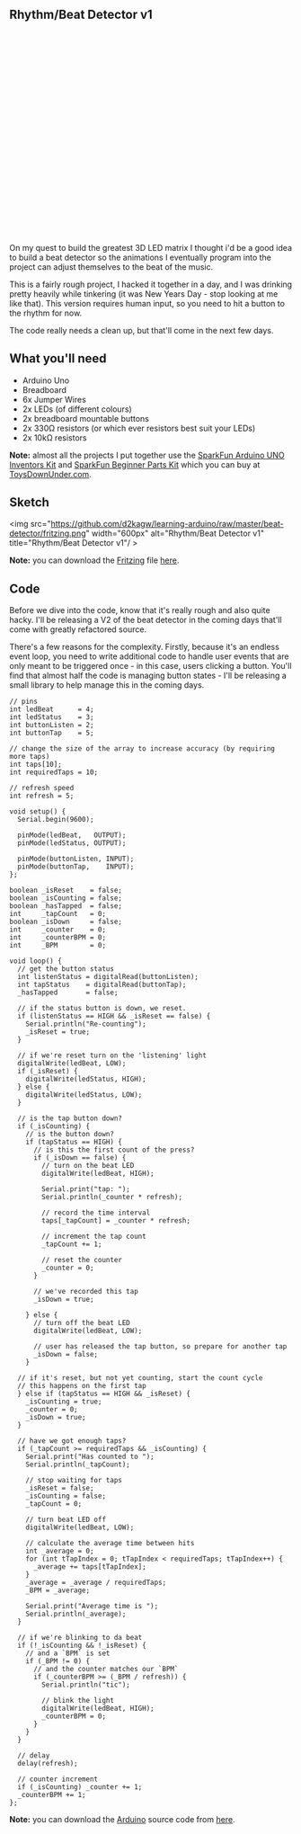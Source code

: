 ## Rhythm/Beat Detector v1

<object width="600" height="362"><param name="movie" value="http://www.youtube.com/v/kFgMoDdVyFo?hl=en&fs=1&hd=1"></param><param name="allowFullScreen" value="true"></param><param name="allowscriptaccess" value="always"></param><embed src="http://www.youtube.com/v/kFgMoDdVyFo?hl=en&fs=1&hd=1" type="application/x-shockwave-flash" allowscriptaccess="always" allowfullscreen="true" width="600" height="362"></embed></object>

On my quest to build the greatest 3D LED matrix I thought i'd be a good idea to build a beat detector so the animations I eventually program into the project can adjust themselves to the beat of the music.

This is a fairly rough project, I hacked it together in a day, and I was drinking pretty heavily while tinkering (it was New Years Day - stop looking at me like that).
This version requires human input, so you need to hit a button to the rhythm for now.

The code really needs a clean up, but that'll come in the next few days.

## What you'll need

* Arduino Uno
* Breadboard
* 6x Jumper Wires
* 2x LEDs (of different colours)
* 2x breadboard mountable buttons
* 2x 330&#8486; resistors (or which ever resistors best suit your LEDs)
* 2x 10k&#8486; resistors

**Note:** almost all the projects I put together use the [SparkFun Arduino UNO Inventors Kit](http://www.sparkfun.com/products/10173) and [SparkFun Beginner Parts Kit](http://www.sparkfun.com/products/10003) which you can buy at [ToysDownUnder.com](http://toysdownunder.com/arduino).

## Sketch
<img src="https://github.com/d2kagw/learning-arduino/raw/master/beat-detector/fritzing.png" width="600px" alt="Rhythm/Beat Detector v1" title="Rhythm/Beat Detector v1"/ >

**Note:** you can download the [Fritzing](http://fritzing.org/) file [here](https://github.com/d2kagw/learning-arduino/raw/master/beat-detector/beatdetector.fz).

## Code

Before we dive into the code, know that it's really rough and also quite hacky.
I'll be releasing a V2 of the beat detector in the coming days that'll come with greatly refactored source.

There's a few reasons for the complexity.
Firstly, because it's an endless event loop, you need to write additional code to handle user events that are only meant to be triggered once - in this case, users clicking a button.
You'll find that almost half the code is managing button states - I'll be releasing a small library to help manage this in the coming days.

    // pins
    int ledBeat      = 4;
    int ledStatus    = 3;
    int buttonListen = 2;
    int buttonTap    = 5;
    
    // change the size of the array to increase accuracy (by requiring more taps)
    int taps[10];
    int requiredTaps = 10;
    
    // refresh speed
    int refresh = 5;
    
    void setup() {
      Serial.begin(9600);
      
      pinMode(ledBeat,   OUTPUT);
      pinMode(ledStatus, OUTPUT);
      
      pinMode(buttonListen, INPUT);
      pinMode(buttonTap,    INPUT);
    };
    
    boolean _isReset    = false;
    boolean _isCounting = false;
    boolean _hasTapped  = false;
    int     _tapCount   = 0;
    boolean _isDown     = false;
    int     _counter    = 0;
    int     _counterBPM = 0;
    int     _BPM        = 0;
    
    void loop() {
      // get the button status
      int listenStatus = digitalRead(buttonListen);
      int tapStatus    = digitalRead(buttonTap);
      _hasTapped       = false;
      
      // if the status button is down, we reset.
      if (listenStatus == HIGH && _isReset == false) {
        Serial.println("Re-counting");
        _isReset = true;
      }
      
      // if we're reset turn on the 'listening' light
      digitalWrite(ledBeat, LOW);
      if (_isReset) {
        digitalWrite(ledStatus, HIGH);
      } else {
        digitalWrite(ledStatus, LOW);
      }
      
      // is the tap button down?
      if (_isCounting) {
        // is the button down?
        if (tapStatus == HIGH) {
          // is this the first count of the press?
          if (_isDown == false) {
            // turn on the beat LED
            digitalWrite(ledBeat, HIGH);
            
            Serial.print("tap: ");
            Serial.println(_counter * refresh);
            
            // record the time interval
            taps[_tapCount] = _counter * refresh;
            
            // increment the tap count
            _tapCount += 1;
            
            // reset the counter
            _counter = 0;
          }
          
          // we've recorded this tap
          _isDown = true;
          
        } else {
          // turn off the beat LED
          digitalWrite(ledBeat, LOW);
          
          // user has released the tap button, so prepare for another tap
          _isDown = false;
        }
      
      // if it's reset, but not yet counting, start the count cycle
      // this happens on the first tap
      } else if (tapStatus == HIGH && _isReset) {
        _isCounting = true;
        _counter = 0;
        _isDown = true;
      }
      
      // have we got enough taps?
      if (_tapCount >= requiredTaps && _isCounting) {
        Serial.print("Has counted to ");
        Serial.println(_tapCount);
        
        // stop waiting for taps
        _isReset = false;
        _isCounting = false;
        _tapCount = 0;
        
        // turn beat LED off
        digitalWrite(ledBeat, LOW);
        
        // calculate the average time between hits
        int _average = 0;
        for (int tTapIndex = 0; tTapIndex < requiredTaps; tTapIndex++) {
          _average += taps[tTapIndex];
        }
        _average = _average / requiredTaps;
        _BPM = _average;
        
        Serial.print("Average time is ");
        Serial.println(_average);
      }
      
      // if we're blinking to da beat
      if (!_isCounting && !_isReset) {
        // and a `BPM` is set
        if (_BPM != 0) {
          // and the counter matches our `BPM`
          if (_counterBPM >= (_BPM / refresh)) {
            Serial.println("tic");
            
            // blink the light
            digitalWrite(ledBeat, HIGH);
            _counterBPM = 0;
          }
        }
      }
      
      // delay
      delay(refresh);
      
      // counter increment
      if (_isCounting) _counter += 1;
      _counterBPM += 1;
    };

**Note:** you can download the [Arduino](http://www.arduino.cc/en/Main/Software) source code from [here](https://github.com/d2kagw/learning-arduino/raw/master/beat-detector/beatdetector/beatdetector.pde).
